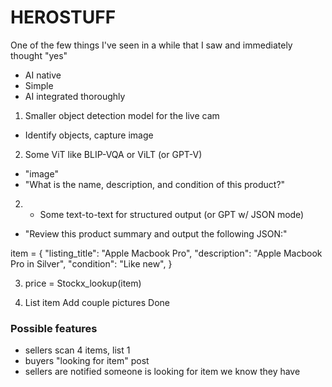# HEROSTUFF

One of the few things I've seen in a while that I saw and immediately thought "yes"

- AI native
- Simple
- AI integrated thoroughly

1. Smaller object detection model for the live cam 
- Identify objects, capture image

2. Some ViT like BLIP-VQA or ViLT (or GPT-V) 
- "image"
- "What is the name, description, and condition of this product?"


2. * Some text-to-text for structured output (or GPT w/ JSON mode)
- "Review this product summary and output the following JSON:"

item = {
        "listing_title": "Apple Macbook Pro",
        "description": "Apple Macbook Pro in Silver",
        "condition": "Like new",
}

3. price = Stockx_lookup(item)


4. List item
Add couple pictures
Done





### Possible features
- sellers scan 4 items, list 1
- buyers "looking for item" post
- sellers are notified someone is looking for item we know they have

